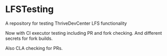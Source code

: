 # LFSTesting
A repository for testing ThriveDevCenter LFS functionality

Now with CI executor testing including PR and fork checking.
And different secrets for fork builds.

Also CLA checking for PRs.
